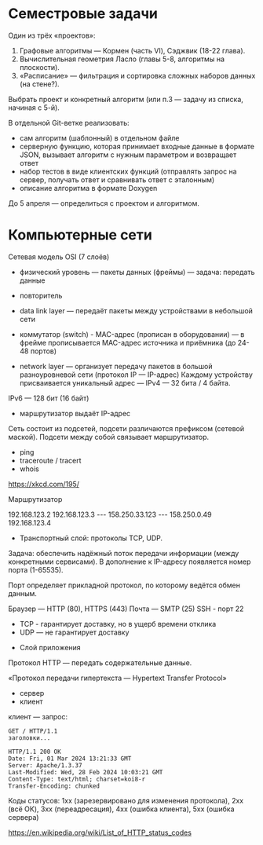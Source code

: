 # Семестровые задачи

Один из трёх «проектов»:

1. Графовые алгоритмы — Кормен (часть VI), Сэджвик (18-22 глава).
2. Вычислительная геометрия Ласло (главы 5-8, алгоритмы на плоскости).
3. «Расписание» — фильтрация и сортировка сложных наборов данных (на стене?).

Выбрать проект и конкретный алгоритм (или п.3 — задачу из списка, начиная с 5-й).

В отдельной Git-ветке реализовать:
- сам алгоритм (шаблонный) в отдельном файле
- серверную функцию, которая принимает входные данные в формате JSON, вызывает алгоритм с нужным параметром и возвращает ответ
- набор тестов в виде клиентских функций (отправлять запрос на сервер, получать ответ и сравнивать ответ с эталонным)
- описание алгоритма в формате Doxygen

До 5 апреля — определиться с проектом и алгоритмом.

# Компьютерные сети

Сетевая модель OSI (7 слоёв)

* физический уровень — пакеты данных (фреймы) — задача: передать данные
* повторитель

* data link layer — передаёт пакеты между устройствами в небольшой сети 
* коммутатор (switch) - MAC-адрес (прописан в оборудовании) — в фрейме прописывается MAC-адрес источника и приёмника (до 24-48 портов)

* network layer — организует передачу пакетов в большой разноуровневой сети (протокол IP — IP-адрес) Каждому устройству присваивается уникальный адрес — IPv4 — 32 бита / 4 байта.

IPv6 — 128 бит (16 байт)  
* маршрутизатор выдаёт IP-адрес

Сеть состоит из подсетей, подсети различаются префиксом (сетевой маской). Подсети между собой связывает маршрутизатор.

* ping
* traceroute / tracert
* whois

https://xkcd.com/195/


Маршрутизатор

192.168.123.2
192.168.123.3     ---   158.250.33.123 --- 158.250.0.49
192.168.123.4


* Транспортный слой: протоколы TCP, UDP.

Задача: обеспечить надёжный поток передачи информации (между конкретными сервисами).
В дополнение к IP-адресу появляется номер порта (1-65535).

Порт определяет прикладной протокол, по которому ведётся обмен данным.

Браузер — HTTP (80), HTTPS (443)
Почта — SMTP (25)
SSH - порт 22

- TCP - гарантирует доставку, но в ущерб времени отклика
- UDP — не гарантирует доставку


* Слой приложения

Протокол HTTP — передать содержательные данные.

«Протокол передачи гипертекста — Hypertext Transfer Protocol»

* сервер
* клиент

клиент — запрос:

```
GET / HTTP/1.1
заголовки...
```

```
HTTP/1.1 200 OK
Date: Fri, 01 Mar 2024 13:21:33 GMT
Server: Apache/1.3.37
Last-Modified: Wed, 28 Feb 2024 10:03:21 GMT
Content-Type: text/html; charset=koi8-r
Transfer-Encoding: chunked
```

Коды статусов: 1xx (зарезервировано для изменения протокола), 2xx (всё ОК), 3xx (переадресация), 4xx (ошибка клиента), 5xx (ошибка сервера)

https://en.wikipedia.org/wiki/List_of_HTTP_status_codes
